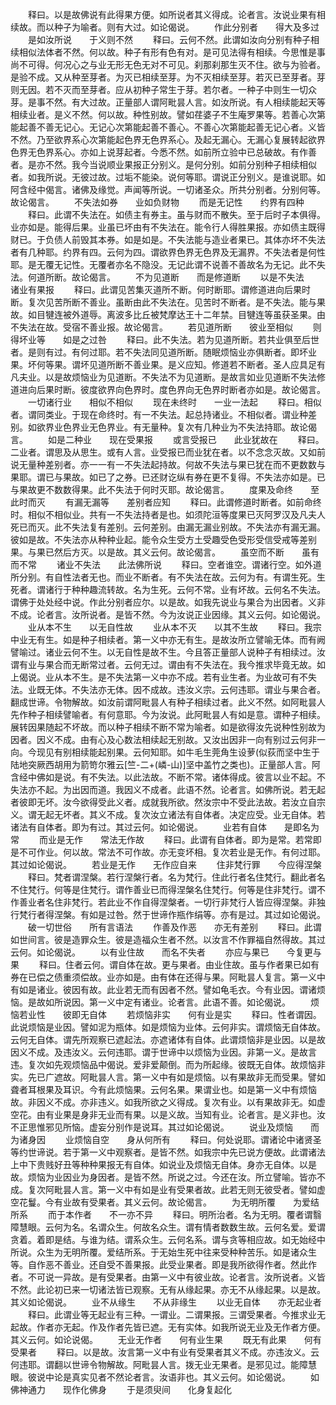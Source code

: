 <!-- { "loadSidebar": true } -->
　　释曰。以是故佛说有此得果方便。如所说者其义得成。论者言。汝说业果有相续故。而以种子为喻者。则有大过。如论偈说。
　　作此分别者　　得大及多过
　　是如汝所说　　于义则不然
　　释曰。云何不然。此谓如汝向分别有种子相续相似法体者不然。何以故。种子有形有色有对。是可见法得有相续。今思惟是事尚不可得。何况心之与业无形无色无对不可见。刹那刹那生灭不住。欲与为验者。是验不成。又从种至芽者。为灭已相续至芽。为不灭相续至芽。若灭已至芽者。芽则无因。若不灭而至芽者。应从初种子常生于芽。若尔者。一种子中则生一切众芽。是事不然。有大过故。正量部人谓阿毗昙人言。如汝所说。有人相续能起天等相续业者。是义不然。何以故。种性别故。譬如荏婆子不生庵罗果等。若善心次第能起善不善无记心。无记心次第能起善不善心。不善心次第能起善无记心者。义皆不然。乃至欲界系心次第能起色界无色界系心。及起无漏心。无漏心复展转起欲界色界无色界系心。亦如上说芽起者。今悉不然。如前所立验中已总破故。有作善者。是亦不然。我今当说顺业果报正分别义。是何分别。如前分别种子相续相似者。如我所说。无彼过故。过垢不能染。说何等耶。谓说正分别义。是谁说耶。如阿含经中偈言。诸佛及缘觉。声闻等所说。一切诸圣众。所共分别者。分别何等。故论偈言。
　　不失法如券　　业如负财物
　　而是无记性　　约界有四种
　　释曰。此谓不失法在。如债主有券主。虽与财而不散失。至于后时子本俱得。业亦如是。能得后果。业虽已坏由有不失法在。能令行人得胜果报。亦如债主既得财已。于负债人前毁其本券。如是如是。不失法能与造业者果已。其体亦坏不失法者有几种耶。约界有四。云何为四。谓欲界色界无色界及无漏界。不失法者是何性耶。是无覆无记性。无覆者亦名不隐没。无记此谓不说善不善故名为无记。此不失法。何道所断。故论偈言。
　　不为见道断　　而是修道断
　　以是不失法　　诸业有果报
　　释曰。此谓见苦集灭道所不断。何时断耶。谓修道进向后果时断。复次见苦所断不善业。虽断由此不失法在。见苦时不断者。是不失法。能与果故。如目犍连被外道辱。离波多比丘被梵摩达王十二年禁。目犍连等虽获圣果。由不失法在故。受宿不善业报。故论偈言。
　　若见道所断　　彼业至相似
　　则得坏业等　　如是之过咎
　　释曰。此不失法。若为见道所断。若共业俱至后世者。是则有过。有何过耶。若不失法同见道所断。随眠烦恼业亦俱断者。即坏业果。坏何等果。谓坏见道所断不善业果。是义应知。修道若不断者。圣人应具足有凡夫业。以是故烦恼业为见道断。不失法不为见道断。是故言如业见道断不失法修道进向后果时断。彼度欲界向色界时。度色界向无色界时断者亦如是。故论偈言。
　　一切诸行业　　相似不相似
　　现在未终时　　一业一法起
　　释曰。相似者。谓同类业。于现在命终时。有一不失法。起总持诸业。不相似者。谓业种差别。如欲界业色界业无色界业。有无量种。复次有几种业为不失法持耶。故论偈言。
　　如是二种业　　现在受果报
　　或言受报已　　此业犹故在
　　释曰。二业者。谓思及从思生。或有人言。业受报已而业犹在者。以不念念灭故。又如前说无量种差别者。亦一一有一不失法起持故。何故不失法与果已犹在而不更数数与果耶。谓已与果故。如已了之券。已还财讫纵有券在更不复得。不失法亦如是。已与果故更不数数得果。此不失法于何时灭耶。故论偈言。
　　度果及命终　　至此时而灭
　　有漏无漏等　　差别者应知
　　释曰。此谓修道时断者。如前命终时。相似不相似业。共有一不失法持者是也。如须陀洹等度果已灭阿罗汉及凡夫人死已而灭。此不失法复有差别。云何差别。由漏无漏业别故。不失法亦有漏无漏。彼如是故。不失法亦从种种业起。能令众生受方土受趣受色受形受信受戒等差别果。与果已然后方灭。以是故。其义云何。故论偈言。
　　虽空而不断　　虽有而不常
　　诸业不失法　　此法佛所说
　　释曰。空者谁空。谓诸行空。如外道所分别。有自性法者无也。而业不断者。有不失法在故。云何为有。有谓生死。生死者。谓诸行于种种趣流转故。名为生死。云何不常。业有坏故。云何名不失法。谓佛于处处经中说。作此分别者应尔。以是故。如我先说业与果合为出因者。义非不成。论者言。汝所说者。是皆不然。今为汝说正业因缘。其义云何。如论偈说。
　　业从本不生　　以无自性故
　　业从本不灭　　以其不生故
　　释曰。我宗中业无有生。如是种子相续者。第一义中亦无有生。是故汝所立譬喻无体。而有阙譬喻过。诸业云何不生。以无自性是故不生。今且答正量部人说种子有相续过。汝谓有业与果合而无断常过者。云何无过。谓由有不失法在。我今推求毕竟无故。如上偈说。业从本不生。是不失法第一义中亦不成。若有业生者。为业故可有不失法。业既无体。不失法亦无体。因不成故。违汝义宗。云何违耶。谓业与果合者。翻成世谛。令物解故。如汝前谓阿毗昙人有种子相续过者。此义不然。如阿毗昙人先作种子相续譬喻者。有何意耶。今为汝说。此阿毗昙人有如是意。谓种子相续。展转因果随起不坏故。而以种子相续不断不常为喻者。如是欲得汝先说种性别故为因者。因义不成。由有心及心数法相续起无别故。又汝出因非一向有别过云何非一向。今现见有别相续能起别果。云何知耶。如牛毛生莞角生设萝(似荻而坚中生于陆地突厥西胡用为箭笴尔雅云[竺-二+(嶙-山)]坚中盖竹之类也)。正量部人言。阿含经中佛如是说。有不失法。以此法故。不断不常。诸体得成。彼言以业不起。不失法亦不起。为出因而道。我因义不成者。此语不然。论者言。如佛所说。若无起者彼即无坏。汝今欲得受此义者。成就我所欲。然汝宗中不受此法故。若汝立自宗义。谓无起无坏者。其义不成。复次汝立诸法有自体者。决定应受。业无自体。若诸法有自体者。即为有过。其过云何。如论偈说。
　　业若有自体　　是即名为常
　　而业是无作　　常法无作故
　　释曰。此谓有自体者。即为是常。若常即是不可作业。何以故。常法不可作故。亦无变坏相。复次若业是无作。有何过耶。其过如论偈说。
　　若业是无作　　无作应自来
　　住非梵行罪　　今应得涅槃
　　释曰。梵者谓涅槃。若行涅槃行者。名为梵行。住此行者名住梵行。翻此者名不住梵行。何等是住梵行。谓作善业已而得涅槃名住梵行。何等是住非梵行。谓不作善业者名住非梵行。若此业不作自得涅槃者。一切行非梵行人皆应得涅槃。非独行梵行者得涅槃。有如是过咎。然于世谛作瓶作绢等。亦有是过。其过如论偈说。
　　破一切世俗　　所有言语法
　　作善及作恶　　亦无有差别
　　释曰。此谓如世间言。彼是造罪众生。彼是造福众生者不然。以汝言不作罪福自然得故。其过云何。如论偈说。
　　以有业住故　　而名不失者
　　亦应与果已　　今复更与果
　　释曰。住者云何。谓自体在故。更与果者。由业住故。虽与作者果已如有券在已偿之债重须偿故。业亦如是。由有体在还得与果。阿毗昙人复言。第一义中有如是诸业。彼因有故。此业若无而有因者不然。譬如龟毛衣。今有业因。谓诸烦恼。是故如所说因。第一义中定有诸业。论者言。此语不善。如论偈说。
　　烦恼若业性　　彼即无自体
　　若烦恼非实　　何有业是实
　　释曰。性者谓因。此说烦恼是业因。譬如泥为瓶体。如是烦恼为业体。云何非实。谓烦恼无自体故。云何无自体。谓先所观察已遮起法。亦遮诸体有自体。此谓烦恼非是业因。以是故因义不成。及违汝义。云何违耶。谓于世谛中以烦恼为业因。非第一义。是故言违。复次如先观烦恼品中偈说。爱非爱颠倒。而为所起缘。彼既无自体。故烦恼非实。先已广遮故。阿毗昙人言。第一义中有如是烦恼。以有果故非无而受果。譬如聋者耳根果及耳识。今有此烦恼果。云何名果。果谓业也。如是第一义中有烦恼故。非因义不成。亦非违义。如我所欲之义得成。复次有业。以有果故非无。如虚空花。由有业果是身非无业而有果。以是义故。当知有业。论者言。是义非也。汝不正思惟邪见所恼。虚妄分别作是说耳。其过如论偈说。
　　说业及烦恼　　而为诸身因
　　业烦恼自空　　身从何所有
　　释曰。何处说耶。谓诸论中诸贤圣等约世谛说。若于第一义中观察者。是皆不然。如我宗中先已说方便故。此谓诸法上中下贵贱好丑等种种果报无有自体。如说业及烦恼无自体。身亦无自体。以是故。烦恼为业因业为身因者。是皆不然。所说之过。今还在汝。所立譬喻。皆亦不成。复次阿毗昙人言。第一义中有如是业有受果者故。此若无则无彼受者。譬如虚空花鬘。今有业故有受果者。其义云何。故论偈言。
　　为无明所覆　　为爱结所系
　　而于本作者　　不一亦不异
　　释曰。明所治者。名为无明。覆者谓翳障慧眼。云何为名。名谓众生。何故名众生。谓有情者数数生故。云何名爱。爱谓贪着。着即是结。与谁为结。谓系众生。云何名系。谓与贪等相应故。如无始经中所说。众生为无明所覆。爱结所系。于无始生死中往来受种种苦乐。如是诸众生等。自作恶不善业。还自受不善果报。此受业果者。即是我所欲得作者。然此作者。不可说一异故。是有受果者。由第一义中有彼业故。论者言。汝所说者。义皆不然。此论初已来一切诸法皆已观察。无有从缘起果。亦无不从缘起果。以是故。其义如论偈说。
　　业不从缘生　　不从非缘生
　　以业无自体　　亦无起业者
　　释曰。此谓业等无起业有三种。一谓业。二谓果报。三谓受果者。今推求业无起故。作者亦无起。作及作者先皆已遮。无有实体。如我所说无业及无作者方便。其义云何。如论说偈。
　　无业无作者　　何有业生果
　　既无有此果　　何有受果者
　　释曰。以是故。汝言第一义中有业有受果者其义不成。亦违汝义。云何违耶。谓翻以世谛令物解故。阿毗昙人言。拨无业无果者。是邪见过。能障慧眼。彼说中论是真实见者不然论者言。汝语非也。其义云何。如论偈说。
　　如佛神通力　　现作化佛身
　　于是须臾间　　化身复起化
